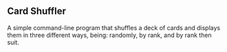 ## Card Shuffler
A simple command-line program that shuffles a deck of cards and displays them in three different ways, being: randomly, by rank, and by rank then suit.

